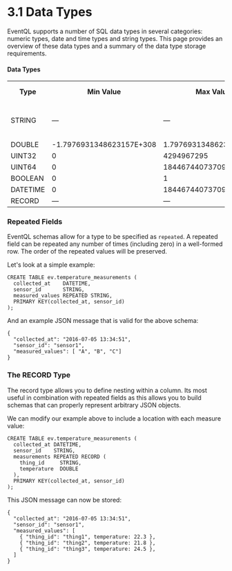 3.1 Data Types
==============

EventQL supports a number of SQL data types in several categories: numeric types,
date and time types and string types. This page provides an overview of these data
types and a summary of the data type storage requirements. 

#### Data Types

<table class="table">
  <tr>
    <th>Type</th>
    <th>Min Value</th>
    <th>Max Value</th>
    <th>Size (Bits)</th>
  </tr>
  <tr>
    <td>STRING</td>
    <td>&mdash;</td>
    <td>&mdash;</td>
    <td>8-32 + $len * 8</td>
  </tr>
  <tr>
    <td>DOUBLE</td>
    <td>-1.7976931348623157E+308</td>
    <td>1.7976931348623157E+308</td>
    <td>64</td>
  </tr>
  <tr>
    <td>UINT32</td>
    <td>0</td>
    <td>4294967295</td>
    <td>8-32</td>
  </tr>
  <tr>
    <td>UINT64</td>
    <td>0</td>
    <td>18446744073709551615</td>
    <td>8-64</td>
  </tr>
  <tr>
    <td>BOOLEAN</td>
    <td>0</td>
    <td>1</td>
    <td>1</td>
  </tr>
  <tr>
    <td>DATETIME</td>
    <td>0</td>
    <td>18446744073709551615</td>
    <td>8-64</td>
  </tr>
  <tr>
    <td>RECORD</td>
    <td>&mdash;</td>
    <td>&mdash;</td>
    <td>0</td>
  </tr>
</table>


### Repeated Fields

EventQL schemas allow for a type to be specified as `repeated`. A repeated field
can be repeated any number of times (including zero) in a well-formed row.
The order of the repeated values will be preserved.

Let's look at a simple example:

    CREATE TABLE ev.temperature_measurements (
      collected_at    DATETIME,
      sensor_id       STRING,
      measured_values REPEATED STRING,
      PRIMARY KEY(collected_at, sensor_id)
    );

And an example JSON message that is valid for the above schema:

    {
      "collected_at": "2016-07-05 13:34:51",
      "sensor_id": "sensor1",
      "measured_values": [ "A", "B", "C"]
    }

### The RECORD Type

The record type allows you to define nesting within a column. Its most useful in
combination with repeated fields as this allows you to build schemas that can
properly represent arbitrary JSON objects.

We can modify our example above to include a location with each measure value:

    CREATE TABLE ev.temperature_measurements (
      collected_at DATETIME,
      sensor_id    STRING,
      measurements REPEATED RECORD (
        thing_id     STRING,
        temperature  DOUBLE
      ),
      PRIMARY KEY(collected_at, sensor_id)
    );

This JSON message can now be stored:

    {
      "collected_at": "2016-07-05 13:34:51",
      "sensor_id": "sensor1",
      "measured_values": [
        { "thing_id": "thing1", temperature: 22.3 },
        { "thing_id": "thing2", temperature: 21.8 },
        { "thing_id": "thing3", temperature: 24.5 },
      ]
    }

